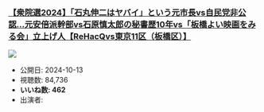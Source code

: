 ### [【衆院選2024】「石丸伸二はヤバイ」という元市長vs自民党非公認…元安倍派幹部vs石原慎太郎の秘書歴10年vs「板橋よい映画をみる会」立上げ人【ReHacQvs東京11区（板橋区）】](https://www.youtube.com/watch?v=i9FjMlLIn7c)
[![](https://img.youtube.com/vi/i9FjMlLIn7c/hqdefault.jpg)](https://www.youtube.com/watch?v=i9FjMlLIn7c)
-   公開日: 2024-10-13
-   視聴数: 84,736
-   **いいね数: 462**
-   出演者: 
